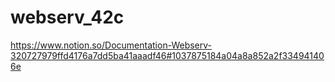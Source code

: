 # webserv_42c
https://www.notion.so/Documentation-Webserv-320727979ffd4176a7dd5ba41aaadf46#1037875184a04a8a852a2f334941406e
